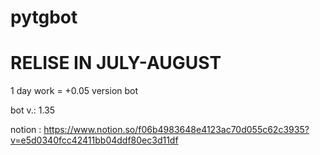 # pytgbot
# RELISE IN JULY-AUGUST

1 day work = +0.05 version bot

bot v.: 1.35

notion : https://www.notion.so/f06b4983648e4123ac70d055c62c3935?v=e5d0340fcc42411bb04ddf80ec3d11df